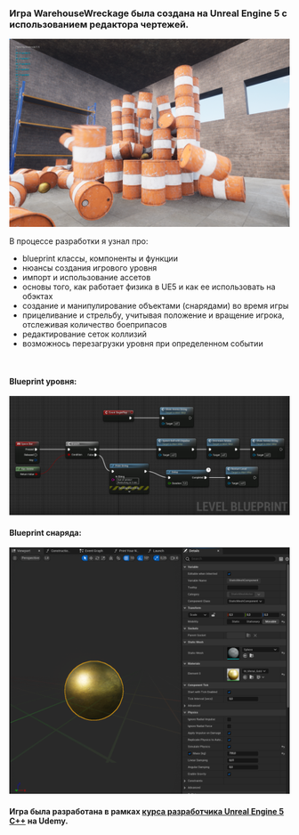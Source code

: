 ### Игра WarehouseWreckage была создана на Unreal Engine 5 с использованием редактора чертежей.

<img src="https://github.com/Romandre/WarehouseWreckage_UE5/blob/103c5d8d01d7278a0adbb439f05e27752e71299c/Images/WarehouseWrackage.png" width="900">

В процессе разработки я узнал про:

- blueprint классы, компоненты и функции
- нюансы создания игрового уровня 
- импорт и использование ассетов 
- основы того, как работает физика в UE5 и как ее использовать на обэктах
- создание и манипулирование объектами (снарядами) во время игры
- прицеливание и стрельбу, учитывая положение и вращение игрока, отслеживая количество боеприпасов
- редактирование сеток коллизий
- возможнось перезагрузки уровня при определенном событии
<br />

#### Blueprint уровня:
<img src="https://github.com/Romandre/WarehouseWreckage_UE5/blob/103c5d8d01d7278a0adbb439f05e27752e71299c/Images/Level_BP.png?raw=true" width="900">

#### Blueprint снаряда:
<img src="https://github.com/Romandre/WarehouseWreckage_UE5/blob/103c5d8d01d7278a0adbb439f05e27752e71299c/Images/Projectile_BP.png" width="900">
<br />

#### Игра была разработана в рамках [курса разработчика Unreal Engine 5 C++](https://www.udemy.com/course/unrealcourse/) на Udemy.
